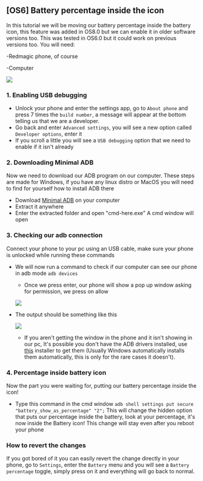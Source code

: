 ## [OS6] Battery percentage inside the icon
In this tutorial we will be moving our battery percentage inside the battery icon, this feature was added in OS8.0 but we can enable it in older software versions too. This was tested in OS6.0 but it could work on previous versions too.
You will need:

-Redmagic phone, of course

-Computer

![](https://media.discordapp.net/attachments/897390969744424982/1154484747511287839/IMG_20230921_202955.jpg?ex=658dbeb5&is=657b49b5&hm=5883558d82b46a607c3dd6daba24ca8a520ef7444c3bddd9af444a128d0d7f58&=&format=webp&width=183&height=138)
### 1. Enabling USB debugging 
- Unlock your phone and enter the settings app, go to `About phone` and press 7 times the `build number`, a message will appear at the bottom telling us that we are a developer.
- Go back and enter `Advanced settings`, you will see a new option called `Developer options`, enter it
- If you scroll a little you will see a `USB debugging` option that we need to enable if it isn't already

### 2. Downloading Minimal ADB
Now we need to download our ADB program on our computer. These steps are made for Windows, if you have any linux distro or MacOS you will need to find for yourself how to install ADB there
- Download [Minimal ADB](https://androidfilehost.com/?fid=962187416754459552) on your computer
- Extract it anywhere
- Enter the extracted folder and open "cmd-here.exe"
A cmd window will open

### 3. Checking our adb connection
Connect your phone to your pc using an USB cable, make sure your phone is unlocked while running these commands
- We will now run a command to check if our computer can see our phone in adb mode
 ``adb devices``
	 - Once we press enter, our phone will show a pop up window asking for permission, we press on allow
	
	![](https://cdn.discordapp.com/attachments/1087148119743025174/1185270144612696094/IMG_20231215_175319.jpg?ex=658effd7&is=657c8ad7&hm=2acfa302ff5df837953480b96750dbf3bf533e13dbd4076349c7025bca2e4a61&)

 - The output should be something like this

	![](https://cdn.discordapp.com/attachments/1087148119743025174/1185268913114714232/image.png?ex=658efeb2&is=657c89b2&hm=5848a0f70429b37b4cfe5edfa30b9f25ebb2aeb17daf08ae98cd56999e04426b&)

	- If you aren't getting the window in the phone and it isn't showing in our pc, It's possible you don't have the ADB drivers installed, use [this](https://adb.clockworkmod.com/) installer to get them (Usually Windows automatically installs them automatically, this is only for the rare cases it doesn't).

### 4. Percentage inside battery icon
Now the part you were waiting for, putting our battery percentage inside the icon!
- Type this command in the cmd window
`adb shell settings put secure "battery_show_as_percentage" "2";`
This will change the hidden option that puts our percentage inside the battery, look at your percentage, it's now inside the Battery icon! This change will stay even after you reboot your phone

### How to revert the changes
If you got bored of it you can easily revert the change directly in your phone, go to `Settings`, enter the `Battery` menu and you will see a `Battery percentage` toggle, simply press on it and everything will go back to normal.